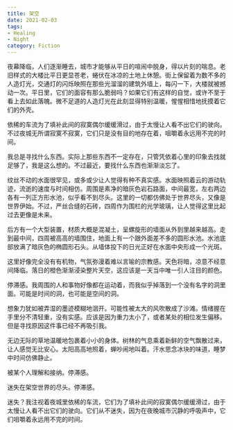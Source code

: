 ```yaml
---
title: 架空
date: 2021-02-03
tags:
- Healing
- Night
category: Fiction
---
```


夜幕降临，人们逐渐睡去，城市才能够从平日的喧闹中脱身，得以片刻的喘息。老旧样式的大楼比平日更显苍老，蜷伏在冰凉的土地上休憩。街上保留着为数不多的人造灯光，交通灯的闪烁映照在那些光溜溜的建筑外墙上，每闪一下，大楼就被撼动一次。平日里，它们的面容有那么脆弱吗？如果它们有这样的自觉，或许不至于看上去如此落魄。微不足道的人造灯光在此刻显得特别温暖，惺惺相惜地抚摸着它们的外壳。

依稀的车流为了填补此间的寂寞偶尔缓缓滑过，由于太慢让人看不出它们的驶向。不过夜城无所谓寂寞不寂寞，它们只是没有目的地存在着，咀嚼着永远用不完的时间。

我总是寻找什么东西。实际上那些东西不一定存在，只管凭依着心里的印象去找就足够了，我是这么想的。不过最近，要找什么东西也渐渐淡忘了。

纹丝不动的水面很罕见，或多或少让人觉得有种不真实感。水面映照着云的游动轨迹，流逝的速度与时间相仿。周围是素净的暗灰色岩石路面，中间最宽，左右两边各有一列正方形水池，似乎看不到尽头。这里的一切都仿佛处于世界尽头，又像是世界伊始。不过，严丝合缝的石砖，四周作为围栏的光学玻璃，让人觉得这里比起过去更像是未来。

后方有一个大型装置，材质大概是混凝土，呈螺旋形的墙面从外到里越来越高。走到最中间，四周被高高的墙围住，地面上有一个跟外面差不多的圆形水池。水池底部放满了暗灰色的椭圆形石头。从墙体投下的日光正好在水面中央形成一个光斑。

这里好像完全没有有机物，气氛弥漫着难以言喻的宗教感。天色将暗，凉意不经意间降临。落日的橙色渐渐浸染整片天空，这应该是一天当中唯一引人注目的颜色。

停滞感。我周围的人和事物好像都在运动着，而我似乎掉落到一个没有名字的洞里面。可能是时间的洞，也可能是空间的洞。

想象力犹如被弄湿的墨迹模糊地洇开。可能性被太大的风吹散成了沙滩。情绪握在手里分不清轻重，没有实感。应该是因为重力太小了，或者某处的相位发生偏移。但是寻找原因这件事已经不再吸引我。

无边无际的草地温暖地包裹着小小的身体。树林的气息乘着新鲜的空气飘散过来，让人感觉无比安心。太阳高高地照着，蝉吵闹地叫着。汗水思念冰块的味道，睡梦中时间仿佛静止。

被某个人理解和接纳。停滞感。

迷失在架空世界的尽头。停滞感。

迷失？我注视着夜城里依稀的车流，它们为了填补此间的寂寞偶尔缓缓滑过，由于太慢让人看不出它们的驶向。它们从不迷失，因为在夜晚城市沉静的呼吸声中，它们咀嚼着永远用不完的时间。
